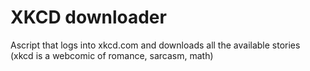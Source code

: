 # XKCD downloader
 Ascript that logs into xkcd.com and downloads all the available stories (xkcd is a webcomic of romance, sarcasm, math) 
